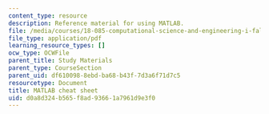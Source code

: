 ```yaml
---
content_type: resource
description: Reference material for using MATLAB.
file: /media/courses/18-085-computational-science-and-engineering-i-fall-2008/d0a8d324b565f8ad93661a7961d9e3f0_matlab_cheatshee.pdf
file_type: application/pdf
learning_resource_types: []
ocw_type: OCWFile
parent_title: Study Materials
parent_type: CourseSection
parent_uid: df610098-8ebd-ba68-b43f-7d3a6f71d7c5
resourcetype: Document
title: MATLAB cheat sheet
uid: d0a8d324-b565-f8ad-9366-1a7961d9e3f0
---
```

